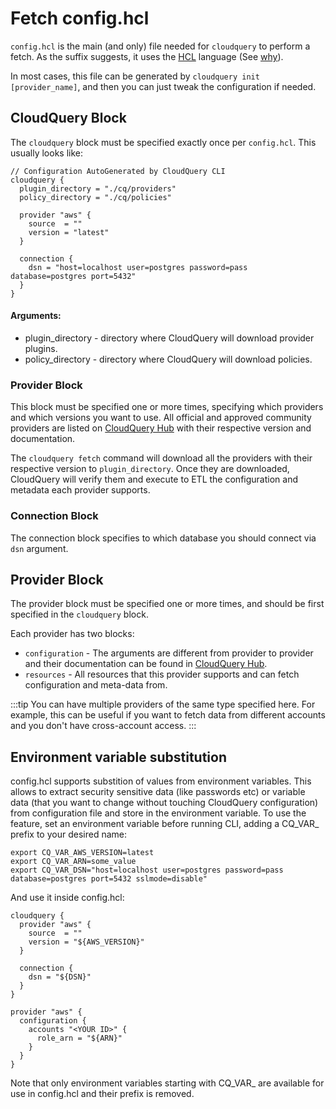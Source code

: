 # Fetch config.hcl

`config.hcl` is the main (and only) file needed for `cloudquery` to perform a fetch. As the suffix suggests, it uses the [HCL](https://github.com/hashicorp/hcl) language (See [why](https://github.com/hashicorp/hcl)).

In most cases, this file can be generated by `cloudquery init [provider_name]`, and then you can just tweak the configuration if needed.

## CloudQuery Block

The `cloudquery` block must be specified exactly once per `config.hcl`. This usually looks like: 

```hcl
// Configuration AutoGenerated by CloudQuery CLI
cloudquery {
  plugin_directory = "./cq/providers"
  policy_directory = "./cq/policies"

  provider "aws" {
    source  = ""
    version = "latest"
  }

  connection {
    dsn = "host=localhost user=postgres password=pass database=postgres port=5432"
  }
}
```

#### Arguments:

* plugin_directory - directory where CloudQuery will download provider plugins.
* policy_directory - directory where CloudQuery will download policies.

### Provider Block

This block must be specified one or more times, specifying which providers and which versions you want to use. All official and approved community providers are listed on [CloudQuery Hub](https://hub.cloudquery.io) with their respective version and documentation.

The `cloudquery fetch` command will download all the providers with their respective version to `plugin_directory`. Once they are downloaded, CloudQuery will verify them and execute to ETL the configuration and metadata each provider supports.

### Connection Block

The connection block specifies to which database you should connect via `dsn` argument.

## Provider Block

The provider block must be specified one or more times, and should be first specified in the `cloudquery` block.

Each provider has two blocks: 

* `configuration` - The arguments are different from provider to provider and their documentation can be found in [CloudQuery Hub](https://hub.cloudquery.io).
* `resources` - All resources that this provider supports and can fetch configuration and meta-data from.


:::tip
You can have multiple providers of the same type specified here. For example, this can be useful if you want to fetch data from different accounts and you don't have cross-account access.
:::

## Environment variable substitution

config.hcl supports substition of values from environment variables. This allows to extract security sensitive data (like passwords etc) or variable data (that you want to change without touching CloudQuery configuration) from configuration file and store in the environment variable. To use the feature, set an environment variable before running CLI, adding a CQ_VAR_ prefix to your desired name:

    export CQ_VAR_AWS_VERSION=latest
    export CQ_VAR_ARN=some_value
    export CQ_VAR_DSN="host=localhost user=postgres password=pass database=postgres port=5432 sslmode=disable"

And use it inside config.hcl:

    cloudquery {
      provider "aws" {
        source  = ""
        version = "${AWS_VERSION}"
      }

      connection {
        dsn = "${DSN}"
      }
    }
    
    provider "aws" {
      configuration {
        accounts "<YOUR ID>" {
          role_arn = "${ARN}"
        }
      }
    }

Note that only environment variables starting with CQ_VAR_ are available for use in config.hcl and their prefix is removed.
